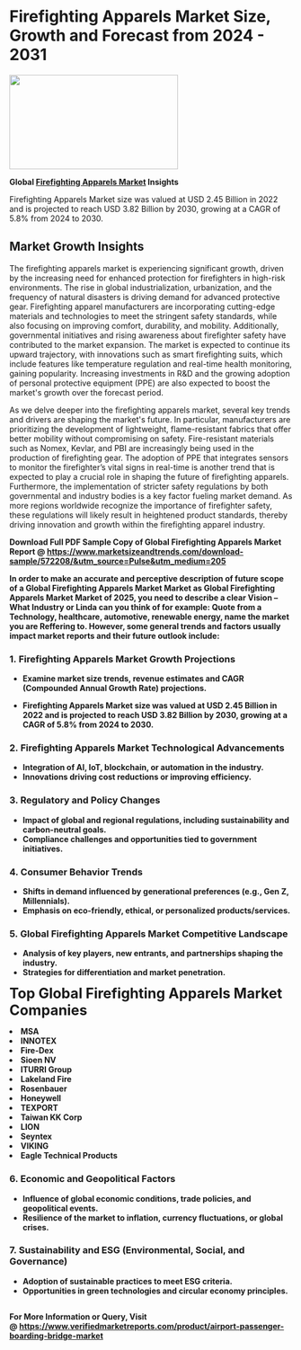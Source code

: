 <H1>Firefighting Apparels Market Size, Growth and Forecast from 2024 - 2031</H1><img class="aligncenter size-medium wp-image-584254" src="https://thirdeyenews.in/wp-content/uploads/2024/09/Global-Market-Research-300x168.jpeg" alt="" width="300" height="168" /><p><strong>Global&nbsp;<a href="https://www.marketsizeandtrends.com/download-sample/572208/&amp;utm_source=Pulse&amp;utm_medium=205">Firefighting Apparels Market</a> Insights</strong></p><p>Firefighting Apparels Market size was valued at USD 2.45 Billion in 2022 and is projected to reach USD 3.82 Billion by 2030, growing at a CAGR of 5.8% from 2024 to 2030.</p><p><h2>Market Growth Insights</h2> <p>The firefighting apparels market is experiencing significant growth, driven by the increasing need for enhanced protection for firefighters in high-risk environments. The rise in global industrialization, urbanization, and the frequency of natural disasters is driving demand for advanced protective gear. Firefighting apparel manufacturers are incorporating cutting-edge materials and technologies to meet the stringent safety standards, while also focusing on improving comfort, durability, and mobility. Additionally, governmental initiatives and rising awareness about firefighter safety have contributed to the market expansion. The market is expected to continue its upward trajectory, with innovations such as smart firefighting suits, which include features like temperature regulation and real-time health monitoring, gaining popularity. Increasing investments in R&D and the growing adoption of personal protective equipment (PPE) are also expected to boost the market's growth over the forecast period.</p> <p><strong></strong></p> <p>As we delve deeper into the firefighting apparels market, several key trends and drivers are shaping the market's future. In particular, manufacturers are prioritizing the development of lightweight, flame-resistant fabrics that offer better mobility without compromising on safety. Fire-resistant materials such as Nomex, Kevlar, and PBI are increasingly being used in the production of firefighting gear. The adoption of PPE that integrates sensors to monitor the firefighter’s vital signs in real-time is another trend that is expected to play a crucial role in shaping the future of firefighting apparels. Furthermore, the implementation of stricter safety regulations by both governmental and industry bodies is a key factor fueling market demand. As more regions worldwide recognize the importance of firefighter safety, these regulations will likely result in heightened product standards, thereby driving innovation and growth within the firefighting apparel industry.</p> <p><strong></p><p><span class=""><strong>Download Full PDF Sample Copy of Global Firefighting Apparels Market Report</strong> @ <a href="https://www.marketsizeandtrends.com/download-sample/572208/&amp;utm_source=Pulse&amp;utm_medium=205" target="_blank">https://www.marketsizeandtrends.com/download-sample/572208/&amp;utm_source=Pulse&amp;utm_medium=205</a></span></p><p>In order to make an accurate and perceptive description of future scope of a Global&nbsp;Firefighting Apparels Market Market as Global&nbsp;Firefighting Apparels Market Market of 2025, you need to describe a clear Vision &ndash; What Industry or Linda can you think of for example: Quote from a Technology, healthcare, automotive, renewable energy, name the market you are Reffering to. However, some general trends and factors usually impact market reports and their future outlook include:</p><h3>1.&nbsp;<strong>Firefighting Apparels Market Growth Projections</strong></h3><ul><li>Examine market size trends, revenue estimates and CAGR (Compounded Annual Growth Rate) projections.</li><li><p>Firefighting Apparels Market size was valued at USD 2.45 Billion in 2022 and is projected to reach USD 3.82 Billion by 2030, growing at a CAGR of 5.8% from 2024 to 2030.</p></li></ul><h3>2.&nbsp;<strong>Firefighting Apparels Market Technological Advancements</strong></h3><ul><li>Integration of AI, IoT, blockchain, or automation in the industry.</li><li>Innovations driving cost reductions or improving efficiency.</li></ul><h3>3.&nbsp;<strong>Regulatory and Policy Changes</strong></h3><ul><li>Impact of global and regional regulations, including sustainability and carbon-neutral goals.</li><li>Compliance challenges and opportunities tied to government initiatives.</li></ul><h3>4.&nbsp;<strong>Consumer Behavior Trends</strong></h3><ul><li>Shifts in demand influenced by generational preferences (e.g., Gen Z, Millennials).</li><li>Emphasis on eco-friendly, ethical, or personalized products/services.</li></ul><h3>5.&nbsp;<strong>Global Firefighting Apparels Market Competitive Landscape</strong></h3><ul><li>Analysis of key players, new entrants, and partnerships shaping the industry.</li><li>Strategies for differentiation and market penetration.</li></ul><p data-pm-slice="1 1 []"><span style="color: inherit; font-family: inherit; font-size: 25px;">Top Global Firefighting Apparels Market Companies</span></p><div class="" data-test-id=""><p><li>MSA</li><li> INNOTEX</li><li> Fire-Dex</li><li> Sioen NV</li><li> ITURRI Group</li><li> Lakeland Fire</li><li> Rosenbauer</li><li> Honeywell</li><li> TEXPORT</li><li> Taiwan KK Corp</li><li> LION</li><li> Seyntex</li><li> VIKING</li><li> Eagle Technical Products</li></p></div><h3>6.&nbsp;<strong>Economic and Geopolitical Factors</strong></h3><ul><li>Influence of global economic conditions, trade policies, and geopolitical events.</li><li>Resilience of the market to inflation, currency fluctuations, or global crises.</li></ul><h3>7.&nbsp;<strong>Sustainability and ESG (Environmental, Social, and Governance)</strong></h3><ul><li>Adoption of sustainable practices to meet ESG criteria.</li><li>Opportunities in green technologies and circular economy principles.</li></ul><h2><strong style="font-size: 14px;">For More Information or Query, Visit @&nbsp;</strong><a style="background-color: #ffffff; font-size: 14px;" href="https://www.marketsizeandtrends.com/report/firefighting-apparels-market/" target="_blank">https://www.verifiedmarketreports.com/product/airport-passenger-boarding-bridge-market</a></h2>
